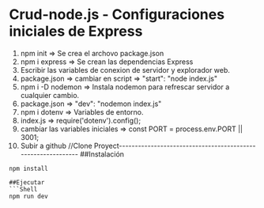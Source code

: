 # Crud-node.js - Configuraciones iniciales de Express
 1. npm init => Se crea el archovo package.json
 2. npm i express => Se crean las dependencias Express
 3. Escribir las variables de conexion de servidor y explorador web.
 4. package.json => cambiar en script  => "start": "node index.js"
 5. npm i -D nodemon => Instala nodemon para refrescar servidor a cualquier cambio.
 6. package.json => "dev": "nodemon index.js"
 7. npm i dotenv => Variables de entorno.
 8. index.js => require('dotenv').config();
 9. cambiar las variables iniciales => const PORT = process.env.PORT || 3001;
 10. Subir a github
 //Clone Proyect-------------------------------------------------------------
 ##Instalación
 ```Shell
 npm install

 ##Ejecutar
 ```Shell
 npm run dev